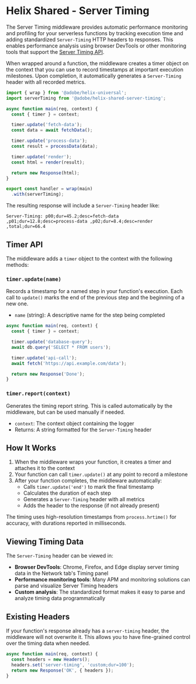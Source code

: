 # Helix Shared - Server Timing

The Server Timing middleware provides automatic performance monitoring and profiling for your serverless functions by tracking execution time and adding standardized `Server-Timing` HTTP headers to responses. This enables performance analysis using browser DevTools or other monitoring tools that support the [Server Timing API](https://www.w3.org/TR/server-timing/).

When wrapped around a function, the middleware creates a timer object on the context that you can use to record timestamps at important execution milestones. Upon completion, it automatically generates a `Server-Timing` header with all recorded metrics.

```js
import { wrap } from '@adobe/helix-universal';
import serverTiming from '@adobe/helix-shared-server-timing';

async function main(req, context) {
  const { timer } = context;

  timer.update('fetch-data');
  const data = await fetchData();

  timer.update('process-data');
  const result = processData(data);

  timer.update('render');
  const html = render(result);

  return new Response(html);
}

export const handler = wrap(main)
  .with(serverTiming);
```

The resulting response will include a `Server-Timing` header like:

```
Server-Timing: p00;dur=45.2;desc=fetch-data ,p01;dur=12.8;desc=process-data ,p02;dur=8.4;desc=render ,total;dur=66.4
```

## Timer API

The middleware adds a `timer` object to the context with the following methods:

### `timer.update(name)`

Records a timestamp for a named step in your function's execution. Each call to `update()` marks the end of the previous step and the beginning of a new one.

- `name` (string): A descriptive name for the step being completed

```js
async function main(req, context) {
  const { timer } = context;

  timer.update('database-query');
  await db.query('SELECT * FROM users');

  timer.update('api-call');
  await fetch('https://api.example.com/data');

  return new Response('Done');
}
```

### `timer.report(context)`

Generates the timing report string. This is called automatically by the middleware, but can be used manually if needed.

- `context`: The context object containing the logger
- Returns: A string formatted for the `Server-Timing` header

## How It Works

1. When the middleware wraps your function, it creates a timer and attaches it to the context
2. Your function can call `timer.update()` at any point to record a milestone
3. After your function completes, the middleware automatically:
   - Calls `timer.update('end')` to mark the final timestamp
   - Calculates the duration of each step
   - Generates a `Server-Timing` header with all metrics
   - Adds the header to the response (if not already present)

The timing uses high-resolution timestamps from `process.hrtime()` for accuracy, with durations reported in milliseconds.

## Viewing Timing Data

The `Server-Timing` header can be viewed in:

- **Browser DevTools**: Chrome, Firefox, and Edge display server timing data in the Network tab's Timing panel
- **Performance monitoring tools**: Many APM and monitoring solutions can parse and visualize Server Timing headers
- **Custom analysis**: The standardized format makes it easy to parse and analyze timing data programmatically

## Existing Headers

If your function's response already has a `server-timing` header, the middleware will not overwrite it. This allows you to have fine-grained control over the timing data when needed.

```js
async function main(req, context) {
  const headers = new Headers();
  headers.set('server-timing', 'custom;dur=100');
  return new Response('OK', { headers });
}
```
